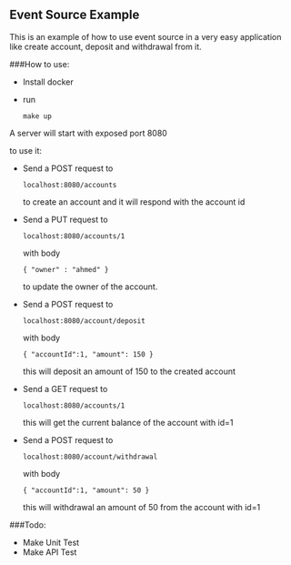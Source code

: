 ## Event Source Example

This is an example of how to use event source in a very easy application like create account, deposit and withdrawal from it. 

###How to use: 
- Install docker
- run 

    ```make up```
    
A server will start with exposed port 8080

to use it: 

- Send a POST request to 

    ``localhost:8080/accounts`` 
    
    
   to create an account and it will respond with the account id 
   
- Send a PUT request to 

    ``localhost:8080/accounts/1``
    
    with body
    
    ``{
      	"owner" : "ahmed"
      }``
      
     to update the owner of the account.
- Send a POST request to 

    ``localhost:8080/account/deposit``
    
    with body
    
    ``{
      	"accountId":1,
      	"amount": 150
      }``
      
    this will deposit an amount of 150 to the created account
    
- Send a GET request to 
    
    ``localhost:8080/accounts/1``
    
    this will get the current balance of the account with id=1
    
 
- Send a POST request to 

    ``localhost:8080/account/withdrawal``
    
    with body
    
    ``{
      	"accountId":1,
      	"amount": 50
      }``
      
    this will withdrawal an amount of 50 from the account with id=1
    
    
    
###Todo:

   - Make Unit Test
   - Make API Test